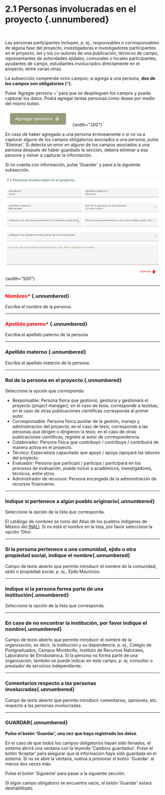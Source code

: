 # 2.1 **Personas involucradas en el proyecto** {.unnumbered}

<br>

Las personas participantes incluyen, p. ej., responsables o corresponsables de alguna fase del proyecto, investigadoras e investigadores participantes en el proyecto, las y los co-autores de una publicación, técnicos de campo, representantes de autoridades ejidales,  comunales o locales participantes, ayudantes de campo, estudiantes involucrados directamente en el proyecto, entre varias otras. 

La subsección comprende ocho campos; si agrega a una persona,
 **dos de los campos son obligatorios (<span style="color:red">\*</span>)**.

Pulse ‘Agregar persona +’ para que se desplieguen los campos y pueda capturar los datos. Podrá agregar tantas personas como desee por medio del mismo botón. 

![](images/Imagen5.png){width="200"}

En caso de haber agregado a una persona erróneamente o si no va a capturar alguno de los campos obligatorios asociados a una persona, pulse ‘Eliminar’. Si detecta un error en alguno de los campos asociados a una persona después de haber guardado la sección, deberá eliminar a esa persona y volver a capturar la información. 

Si no cuenta con información, pulse ‘Guardar’ y pase a la siguiente subsección.

![](images/Imagen6.png){width="500"}

----

### <span style="color:red">Nombres\*</span>  {.unnumbered}

Escriba el nombre de la persona.

----

### <span style="color:red">Apellido paterno\*</span> {.unnumbered}

Escriba el apellido paterno de la persona.

----

### **Apellido materno** {.unnumbered}

Escriba el apellido materno de la persona.

----

### **Rol de la persona en el proyecto** {.unnumbered}

Seleccione la opción que corresponda: 

- Responsable: Persona física que gestionó, gestiona y gestionará el proyecto (project manager); en el caso de tesis, corresponde a tesistas; en el caso de otras publicaciones científicas corresponde al primer autor.
- Corresponsable:  Persona física auxiliar de la gestión, manejo y administración del proyecto; en el caso de tesis, corresponde a las personas que dirigen o dirigieron la tesis; en el caso de otras publicaciones científicas, registre al autor de correspondencia.
- Colaborador: Persona física que contribuyó / contribuye / contribuirá de manera activa en el proyecto.
- Técnico: Especialista capacitado que apoyó / apoya /apoyará las labores del proyecto.
- Evaluador: Persona que participó / participa / participará en los procesos de evaluación, puede incluir a académicos, investigadores, técnicos, entre otros.
- Administrador de recursos: Persona encargada de la administración de recursos financieros.

----

### **Indique si pertenece a algún pueblo originario**{.unnumbered}

Seleccione la opción de la lista que corresponda. 

El catálogo de nombres se tomó del Atlas de los pueblos indígenas de México del [INALI](http://atlas.inpi.gob.mx/pueblos-indigenas/). Si no está el nombre en la lista, por favor seleccione la opción ‘Otro’.

----

### **Si la persona pertenece a una comunidad, ejido u otra propiedad social, indique el nombre**{.unnumbered}

Campo de texto abierto que permite introducir el nombre de la comunidad, ejido o propiedad social, p. ej., Ejido Mauricios.

----

### **Indique si la persona forma parte de una institución**{.unnumbered}

Seleccione la opción de la lista que corresponda.

----

### **En caso de no encontrar la institución, por favor indique el nombre**{.unnumbered}

Campo de texto abierto que permite introducir el nombre de la organización, es decir, la institución y su dependencia, p. ej., Colegio de Postgraduados, Campus Montecillo, Instituto de Recursos Naturales, Laboratorio de Etnobotánica. Si la persona no forma parte de  una organización, también se puede indicar en este campo, p. ej. consultor o prestador de servicios independiente. 

----

### **Comentarios respecto a las personas involucradas**{.unnumbered}
Campo de texto abierto que permite introducir comentarios, opiniones, etc. respecto a las personas involucradas.

----

### GUARDAR{.unnumbered}

**Pulse el botón ‘Guardar’, una vez que haya registrado los datos**.

En el caso de que todos los campos obligatorios hayan sido llenados, el sistema abrirá una ventana con la leyenda 'Cambios guardados'. Pulse el botón ‘Aceptar’ para asegurar que la información haya sido guardada en el sistema. Si no se abre la ventana, vuelva a presionar el botón ´Guardar´ al menos dos veces más.

Pulse el botón ‘Siguiente’ para pasar a la siguiente sección. 

Si algún campo obligatorio se encuentra vacío, el botón ‘Guardar’ estará deshabilitado.


